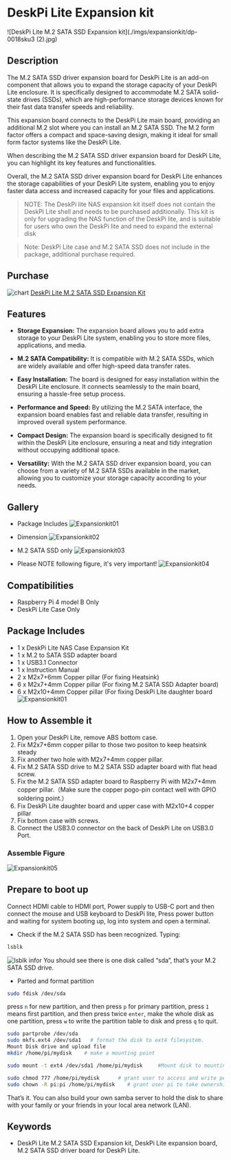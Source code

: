 # DeskPi Lite Expansion kit
![DeskPi Lite M.2 SATA SSD Expansion kit](./imgs/expansionkit/dp-0018sku3 (2).jpg)
## Description 
The M.2 SATA SSD driver expansion board for DeskPi Lite is an add-on component that allows you to expand the storage capacity of your DeskPi Lite enclosure. It is specifically designed to accommodate M.2 SATA solid-state drives (SSDs), which are high-performance storage devices known for their fast data transfer speeds and reliability.

This expansion board connects to the DeskPi Lite main board, providing an additional M.2 slot where you can install an M.2 SATA SSD. The M.2 form factor offers a compact and space-saving design, making it ideal for small form factor systems like the DeskPi Lite.

When describing the M.2 SATA SSD driver expansion board for DeskPi Lite, you can highlight its key features and functionalities.

Overall, the M.2 SATA SSD driver expansion board for DeskPi Lite enhances the storage capabilities of your DeskPi Lite system, enabling you to enjoy faster data access and increased capacity for your files and applications.

> NOTE: The DeskPi lite NAS expansion kit itself does not contain the DeskPi Lite shell and needs to be purchased additionally. This kit is only for upgrading the NAS function of the DeskPi lite, and is suitable for users who own the DeskPi lite and need to expand the external disk

> Note: DeskPi Lite case and M.2 SATA SSD does not include in the package, additional purchase required.

## Purchase 
![chart](./imgs/picomate/shoppingchart.jpg)
[DeskPi Lite M.2 SATA SSD Expansion Kit](https://deskpi.com/collections/deskpi-lite/products/deskpi-lite-m-2-sata-expansion-board-for-raspberry-pi-4-only-compatible-with-deskpi-lite-case)

## Features
* **Storage Expansion:** The expansion board allows you to add extra storage to your DeskPi Lite system, enabling you to store more files, applications, and media.  

* **M.2 SATA Compatibility:**  It is compatible with M.2 SATA SSDs, which are widely available and offer high-speed data transfer rates.

* **Easy Installation:** The board is designed for easy installation within the DeskPi Lite enclosure. It connects seamlessly to the main board, ensuring a hassle-free setup process.

* **Performance and Speed:** By utilizing the M.2 SATA interface, the expansion board enables fast and reliable data transfer, resulting in improved overall system performance.

* **Compact Design:** The expansion board is specifically designed to fit within the DeskPi Lite enclosure, ensuring a neat and tidy integration without occupying additional space.

* **Versatility:** With the M.2 SATA SSD driver expansion board, you can choose from a variety of M.2 SATA SSDs available in the market, allowing you to customize your storage capacity according to your needs.

## Gallery
* Package Includes
![Expansionkit01](./imgs/expansionkit/dp-0018sku2.jpg)

* Dimension
![Expansionkit02](./imgs/expansionkit/dp-0018尺寸图.jpg)

* M.2 SATA SSD only
![Expansionkit03](./imgs/expansionkit/dp-0018sku(3).jpg)
* Please NOTE following figure, it's very important!
![Expansionkit04](./imgs/expansionkit/61xdYc7r6BL._AC_SL1000_.jpg)

## Compatibilities
* Raspberry Pi 4 model B Only
* DeskPi Lite Case Only

## Package Includes
* 1 x DeskPi Lite NAS Case Expansion Kit
* 1 x M.2 to SATA SSD adapter board
* 1 x USB3.1 Connector
* 1 x Instruction Manual
* 2 x M2x7+6mm Copper pillar (For fixing Heatsink)
* 6 x M2x7+4mm Copper pillar (For fixing M.2 SATA SSD Adapter board)
* 6 x M2x10+4mm Copper pillar (For fixing DeskPi Lite daughter board
![Expansionkit01](./imgs/expansionkit/dp-0018sku2.jpg)

## How to Assemble it
1. Open your DeskPi Lite, remove ABS bottom case.
2. Fix M2x7+6mm copper pillar to those two positon to keep heatsink steady
3. Fix another two hole with M2x7+4mm copper pillar.
4. Fix M.2 SATA SSD drive to M.2 SATA SSD adapter board with flat head screw.
5. Fix the M.2 SATA SSD adapter board to Raspberry Pi with M2x7+4mm copper pillar.（Make sure the copper pogo-pin contact well with GPIO soldering point.）
6. Fix DeskPi Lite daughter board and upper case with M2x10+4 copper pillar
7. Fix bottom case with screws.
8. Connect the USB3.0 connector on the back of DeskPi Lite on USB3.0 Port.
### Assemble Figure
![Expansionkit05](./imgs/expansionkit/dp-0018sku（2）.jpg)

## Prepare to boot up
Connect HDMI cable to HDMI port, Power supply to USB-C port and then connect the mouse and USB keyboard to DeskPi lite, Press power button and waiting for system booting up, log into system and open a terminal.

* Check if the M.2 SATA SSD has been recognized.
Typing:
```bash
lsblk
```
![lsblk infor](./imgs/expansionkit/lsblk.png)
You should see there is one disk called “sda”, that’s your M.2 SATA SSD drive.

* Parted and format partition
```bash
sudo fdisk /dev/sda 
```
press `n` for new partition, and then press `p` for primary partition, press `1` means first partition, and then press twice `enter`, make the whole disk as one partition, press `w` to write the partition table to disk and press `q` to quit.
```bash
sudo partprobe /dev/sda 
sudo mkfs.ext4 /dev/sda1   # format the disk to ext4 filesystem.
Mount Disk drive and upload file
mkdir /home/pi/mydisk    # make a mounting point 

sudo mount -t ext4 /dev/sda1 /home/pi/mydisk     #Mount disk to mounting point 

sudo chmod 777 /home/pi/mydisk      # grant user to access and write permisions.
sudo chown -R pi:pi /home/pi/mydisk    # grant user pi to take ownership of the folder.
```
That’s it. You can also build your own samba server to hold the disk to share with your family or your friends in your local area network (LAN).

## Keywords
* DeskPi Lite M.2 SATA SSD Expansion kit, DeskPi Lite expansion board, M.2 SATA SSD driver board for DeskPi Lite.



